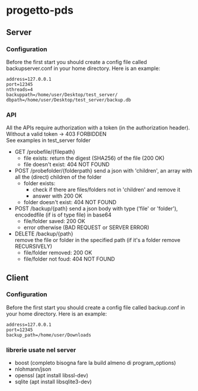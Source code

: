 # progetto-pds

## Server
### Configuration
Before the first start you should create a config file called backupserver.conf in your home directory.
Here is an example:

```
address=127.0.0.1
port=12345
nthreads=4
backuppath=/home/user/Desktop/test_server/
dbpath=/home/user/Desktop/test_server/backup.db
```

### API
All the APIs require authorization with a token (in the authorization header).
Without a valid token -> 403 FORBIDDEN  
See examples in test_server folder
- GET /probefile/{filepath}
  - file exists: return the digest (SHA256) of the file (200 OK)
  - file doesn't exist: 404 NOT FOUND
- POST /probefolder/{folderpath}
  send a json with 'children', an array with all the (direct) children of the folder
  - folder exists: 
    - check if there are files/folders not in 'children' and remove it
    - answer with 200 OK
  - folder doesn't exist: 404 NOT FOUND
- POST /backup/{path} 
  send a json body with type ('file' or 'folder'), encodedfile (if is of type file) in base64
  - file/folder saved: 200 OK
  - error otherwise (BAD REQUEST or SERVER ERROR)
- DELETE /backup/{path}  
  remove the file or folder in the specified path (if it's a folder remove RECURSIVELY)
  - file/folder removed: 200 OK
  - file/folder not foud: 404 NOT FOUND
  
## Client
### Configuration
Before the first start you should create a config file called backup.conf in your home directory.
Here is an example:

```
address=127.0.0.1
port=12345
backup_path=/home/user/Downloads
```
  
### librerie usate nel server
- boost (completo bisogna fare la build almeno di program_options)
- nlohmann/json
- openssl (apt install libssl-dev)
- sqlite (apt install libsqlite3-dev)
